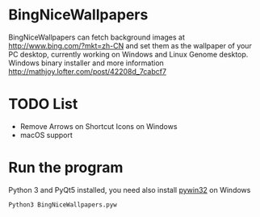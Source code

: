 # BingNiceWallpapers
BingNiceWallpapers can fetch background images at http://www.bing.com/?mkt=zh-CN and set them as the wallpaper of your PC desktop, currently working on Windows and Linux Genome desktop. Windows binary installer and more information http://mathjoy.lofter.com/post/42208d_7cabcf7


# TODO List
 - Remove Arrows on Shortcut Icons on Windows
 - macOS support

# Run the program 
Python 3 and PyQt5 installed, you need also install [pywin32](http://sourceforge.net/projects/pywin32/files/) on Windows 


    Python3 BingNiceWallpapers.pyw


